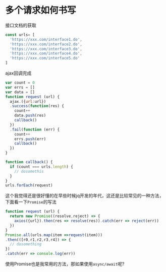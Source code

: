 # 多个请求如何书写

接口文档的获取

```js
const urls= [
  'https://xxx.com/interface1.do',
  'https://xxx.com/interface2.do',
  'https://xxx.com/interface3.do',
  'https://xxx.com/interface4.do',
  'https://xxx.com/interface5.do'
]
```

ajax回调完成

```js
var count = 0
var errs = []
var data = []
function request (url) {
  ajax.({url:url})
  .success(function(res) {
    count++
    data.push(res)
    callback()
  })
  .fail(function (err) {
    count++
    errs.push(err)
    callback()
  })
}

function callback() {
  if (count === urls.length) {
    // dosomethis
  }
}
urls.forEach(request)
```
这个我觉得还是很好懂的在早些时候jq开发的年代，这还是比较常见的一种方法，下面看一下`Promise`的写法

```js
function request (url) {
  return new Promise((resolve,reject) => {
    axios({url}).then(res => resolve(res)).catch(err => reject(err))
  })
}
Promise.all(urls.map(item =>request(item)))
.then(([r0,r1,r2,r3,r4]) => {
  // dosomething
})
.catch(err => console.log(err))
```

使用Promise也是我常用的方法，那如果使用`async/await`呢?

<back-to-top />